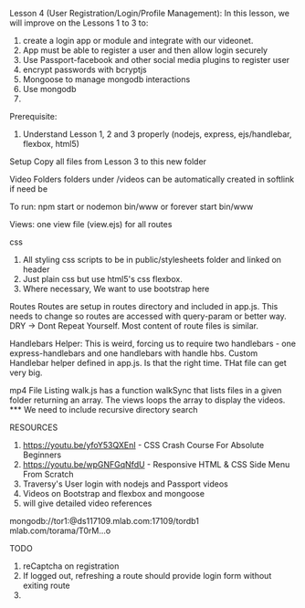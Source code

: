 Lesson 4 (User Registration/Login/Profile Management):
In this lesson, we will improve on the Lessons 1 to 3 to:
1. create a login app or module and integrate with our videonet.
2. App must be able to register a user and then allow login securely
3. Use Passport-facebook and other social media plugins to register user
4. encrypt passwords with bcryptjs
5. Mongoose to manage mongodb interactions
6. Use mongodb
7. 

Prerequisite:
1. Understand Lesson 1, 2 and 3 properly (nodejs, express, ejs/handlebar, flexbox, html5)

Setup
Copy all files from Lesson 3 to this new folder

Video Folders
folders under /videos can be automatically created in softlink if need be

To run:
npm start or nodemon bin/www or forever start bin/www

Views:
one view file (view.ejs) for all routes

css
1. All styling css scripts to be in public/stylesheets folder and linked on header 
2. Just plain css but use html5's css flexbox.
3. Where necessary, We want to use bootstrap here

Routes
Routes are setup in routes directory  and included in app.js. This needs to change so routes are accessed with query-param or better way. DRY -> Dont Repeat Yourself. Most content of route files is similar.

Handlebars Helper:
This is weird, forcing us to require two handlebars - one express-handlebars and one handlebars with handle hbs.  Custom Handlebar helper defined in app.js. Is that the right time. THat file can get very big.

mp4 File Listing
walk.js has a function walkSync that lists files in a given folder returning an array. The views loops the array to display the videos.
*** We need to include recursive directory search

RESOURCES
1. https://youtu.be/yfoY53QXEnI - CSS Crash Course For Absolute Beginners
2. https://youtu.be/wpGNFGqNfdU - Responsive HTML & CSS Side Menu From Scratch
3. Traversy's User login with nodejs and Passport videos
4. Videos on Bootstrap and flexbox and mongoose
5.  will give detailed video references


mongodb://tor1:<dbpassword>@ds117109.mlab.com:17109/tordb1
mlab.com/torama/T0rM...o

TODO
1. reCaptcha on registration
2. If logged out, refreshing a route should provide login form without exiting route
3.
